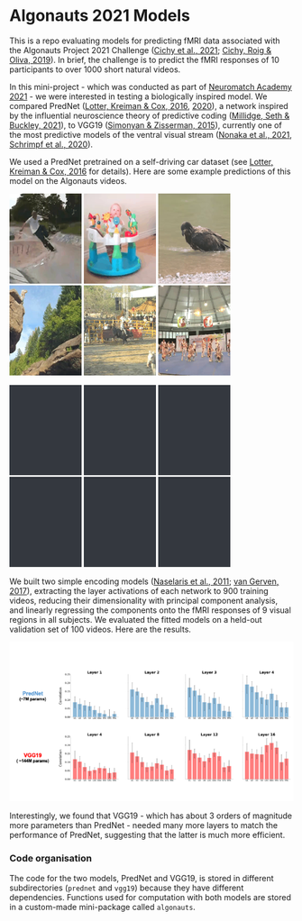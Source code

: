 # Algonauts 2021 Models
This is a repo evaluating models for predicting fMRI data associated with the 
Algonauts Project 2021 Challenge ([Cichy et al., 2021](https://arxiv.org/abs/2104.13714); 
[Cichy, Roig & Oliva, 2019](https://www.nature.com/articles/s42256-019-0127-z)). 
In brief, the challenge is to predict the fMRI responses of 10 participants to
over 1000 short natural videos. 

In this mini-project - which was conducted as part of 
[Neuromatch Academy 2021](https://academy.neuromatch.io) - we were interested 
in testing a biologically inspired model. We compared PredNet 
([Lotter, Kreiman & Cox, 2016](https://arxiv.org/abs/1605.08104), 
[2020](https://www.nature.com/articles/s42256-020-0170-9)), a network inspired 
by the influential neuroscience theory of predictive coding 
([Millidge, Seth & Buckley, 2021](https://arxiv.org/abs/2107.12979)), to VGG19
([Simonyan & Zisserman, 2015](https://arxiv.org/abs/1409.1556)), currently one
of the most predictive models of the ventral visual stream ([Nonaka et al., 2021](https://www.sciencedirect.com/science/article/pii/S2589004221009810),
[Schrimpf et al., 2020](https://www.biorxiv.org/content/10.1101/407007v2)).

We used a PredNet pretrained on a self-driving car dataset (see [Lotter, Kreiman & Cox, 2016](https://arxiv.org/abs/1605.08104)
for details). Here are some example predictions of this model on the Algonauts videos.

![Alt Text](https://github.com/FrancescoInnocenti/Algonauts_2021_Models/blob/main/prednet/video_predictions/actual_video_234.gif)
![Alt Text](https://github.com/FrancescoInnocenti/Algonauts_2021_Models/blob/main/prednet/video_predictions/actual_video_390.gif)
![Alt Text](https://github.com/FrancescoInnocenti/Algonauts_2021_Models/blob/main/prednet/video_predictions/actual_video_539.gif)
![Alt Text](https://github.com/FrancescoInnocenti/Algonauts_2021_Models/blob/main/prednet/video_predictions/actual_video_587.gif)
![Alt Text](https://github.com/FrancescoInnocenti/Algonauts_2021_Models/blob/main/prednet/video_predictions/actual_video_705.gif)
![Alt Text](https://github.com/FrancescoInnocenti/Algonauts_2021_Models/blob/main/prednet/video_predictions/actual_video_976.gif)

![Alt Text](https://github.com/FrancescoInnocenti/Algonauts_2021_Models/blob/main/prednet/video_predictions/predicted_video_234.gif)
![Alt Text](https://github.com/FrancescoInnocenti/Algonauts_2021_Models/blob/main/prednet/video_predictions/predicted_video_390.gif)
![Alt Text](https://github.com/FrancescoInnocenti/Algonauts_2021_Models/blob/main/prednet/video_predictions/predicted_video_539.gif)
![Alt Text](https://github.com/FrancescoInnocenti/Algonauts_2021_Models/blob/main/prednet/video_predictions/predicted_video_587.gif)
![Alt Text](https://github.com/FrancescoInnocenti/Algonauts_2021_Models/blob/main/prednet/video_predictions/predicted_video_705.gif)
![Alt Text](https://github.com/FrancescoInnocenti/Algonauts_2021_Models/blob/main/prednet/video_predictions/predicted_video_976.gif)

We built two simple encoding models ([Naselaris et al., 2011](https://www.sciencedirect.com/science/article/pii/S1053811910010657); 
[van Gerven, 2017](https://www.sciencedirect.com/science/article/pii/S0022249616300487)), 
extracting the layer activations of each network to 900 training videos, 
reducing their dimensionality with principal component analysis, and linearly 
regressing the components onto the fMRI responses of 9 visual regions in all 
subjects. We evaluated the fitted models on a held-out validation set of 100 
videos. Here are the results. 

![Alt Text](https://github.com/FrancescoInnocenti/Algonauts_2021_Models/blob/main/model_comparison.png)

Interestingly, we found that VGG19 - which has about 3 orders of magnitude more 
parameters than PredNet - needed many more layers to match the performance of
PredNet, suggesting that the latter is much more efficient.

### Code organisation

The code for the two models, PredNet and VGG19, is stored in different
subdirectories (`prednet` and `vgg19`) because they have different dependencies.
Functions used for computation with both models are stored in a custom-made
mini-package called `algonauts`.